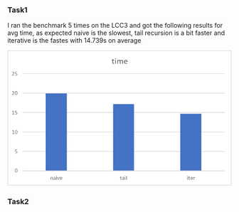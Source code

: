 ### Task1

I ran the benchmark 5 times on the LCC3 and got the following results for avg time, as expected naive is the slowest, tail recursion is a bit faster and iterative is the fastes with 14.739s on average

![fib_benchmark](fib_base.png)

### Task2
